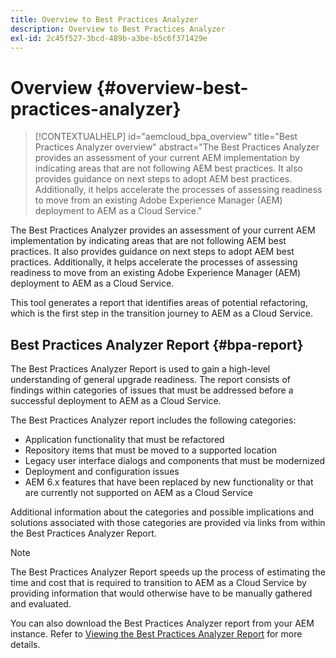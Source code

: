 ```yaml
---
title: Overview to Best Practices Analyzer
description: Overview to Best Practices Analyzer
exl-id: 2c45f527-3bcd-489b-a3be-b5c6f371429e
---
```

# Overview {#overview-best-practices-analyzer}

>[!CONTEXTUALHELP]
>id="aemcloud_bpa_overview"
>title="Best Practices Analyzer overview"
>abstract="The Best Practices Analyzer provides an assessment of your current AEM implementation by indicating areas that are not following AEM best practices. It also provides guidance on next steps to adopt AEM best practices. Additionally, it helps accelerate the processes of assessing readiness to move from an existing Adobe Experience Manager (AEM) deployment to AEM as a Cloud Service."

The Best Practices Analyzer provides an assessment of your current AEM implementation by indicating areas that are not following AEM best practices. It also provides guidance on next steps to adopt AEM best practices. Additionally, it helps accelerate the processes of assessing readiness to move from an existing Adobe Experience Manager (AEM) deployment to AEM as a Cloud Service.
 
This tool generates a report that identifies areas of potential refactoring, which is the first step in the transition journey to AEM as a Cloud Service.

## Best Practices Analyzer Report {#bpa-report}

The Best Practices Analyzer Report is used to gain a high-level understanding of general upgrade readiness. The report consists of findings within categories of issues that must be addressed before a successful deployment to AEM as a Cloud Service. 

The Best Practices Analyzer report includes the following categories:
 
* Application functionality that must be refactored
* Repository items that must be moved to a supported location
* Legacy user interface dialogs and components that must be modernized
* Deployment and configuration issues
* AEM 6.x features that have been replaced by new functionality or that are currently not supported on AEM as a Cloud Service
 
Additional information about the categories and possible implications and solutions associated with those categories are provided via links from within the Best Practices Analyzer Report.
 
>[!NOTE]
>The Best Practices Analyzer Report speeds up the process of estimating the time and cost that is required to transition to AEM as a Cloud Service by providing information that would otherwise have to be manually gathered and evaluated.
 
You can also download the Best Practices Analyzer report from your AEM instance. Refer to [Viewing the Best Practices Analyzer Report](/help/journey-migration/best-practices-analyzer/using-best-practices-analyzer.md#viewing-report) for more details.
